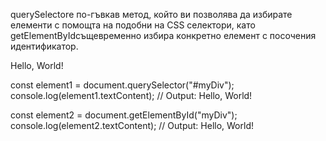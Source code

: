querySelectorе по-гъвкав метод, който ви позволява да избирате елементи с помощта на подобни на CSS селектори, като getElementByIdсъщевременно избира конкретно елемент с посочения идентификатор.


<div id="myDiv">Hello, World!</div>

const element1 = document.querySelector("#myDiv");
console.log(element1.textContent); // Output: Hello, World!

const element2 = document.getElementById("myDiv");
console.log(element2.textContent); // Output: Hello, World!
